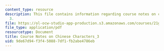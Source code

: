 ```yaml
---
content_type: resource
description: This file contains information regarding course notes on chines characters
  3.
file: https://ol-ocw-studio-app-production.s3.amazonaws.com/courses/21g-107-chinese-i-streamlined-fall-2014/9de67d94f3f450887df1fb2abe4786eb_MIT21G_107F14_CourseNote_3.pdf
file_type: application/pdf
resourcetype: Document
title: Course Notes on Chinese Characters_3
uid: 9de67d94-f3f4-5088-7df1-fb2abe4786eb
---
```


